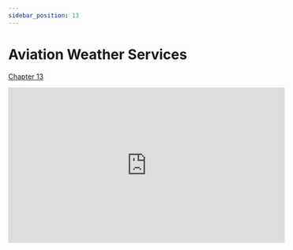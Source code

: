 ```yaml
---
sidebar_position: 13
---
```


# Aviation Weather Services

[Chapter 13](https://www.faa.gov/sites/faa.gov/files/15_phak_ch13.pdf)

<iframe width="560" height="315" src="https://www.youtube-nocookie.com/embed/NmUzoIwOU9U?si=8J7vq83aOIjySUx9" title="YouTube video player" frameborder="0" allow="accelerometer; clipboard-write; encrypted-media; picture-in-picture; web-share" referrerpolicy="strict-origin-when-cross-origin" allowfullscreen></iframe>